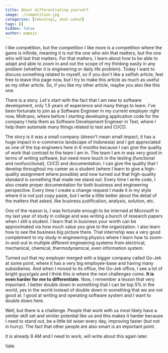```yaml
---
title: About differentiating yourself
image: ./competition.jpg
categories: [teknologi, akal-sehat]
tags: []
hidden: false
author: empeje
---
```


I like competition, but the competition I like more is a competition where the game is infinite, meaning it is not the one who win that matters, but the one who will last that matters. For that matters, I learn about how to be able to adapt and able to zoom in and out the scope of my thinking easily in any problem (whether it is engineering or daily life problem). Today I want to discuss something related to myself, so if you don't like a selfish article, feel free to leave this page now, but I try to make this article as much as useful as my other article. So, if you like my other article, maybe you also like this one.

There is a story. Let's start with the fact that I am new to software development, only 1.5 years of experience and many things to learn. I've been fortunate to join as a Software Engineer in my current employer right now, Midtrans, where before I starting developing application code for the company I help them as Software Development Engineer in Test, where I help them automate many things related to test and CI/CD.

The story is it was a small company (doesn't mean small impact, it has a huge impact in e-commerce landscape of Indonesia) and I got appreciated as one of the top engineers here in 6 months because I can give the quality of work that contrast to the team I am in. The team I am in was very good in terms of writing software, but need more touch in the testing (functional and nonfunctional), CI/CD and documentation. I can give the quality that I develop throughout my career as a student (where I learn to give a high-quality assignment where possible) and now turned out that high-quality standard is something that made me stand out. Every time I write code, I also create proper documentation for both business and engineering perspective. Every time I create a change request I made it in my style where it is not just copy paste, but I write a little better about the detail of the matters that asked, like business justification, analysis, solution, etc.

One of the reason is, I was fortunate enough to be interned at Microsoft in my last year of study in college and was writing a bunch of research papers when I still a student. I learn that in business your worth can be approximated via how much value you give to the organization. I also learn how to see the business big picture there. That internship was a very good complement to my study in engineering physics where I learn how to zoom-in-and-out in multiple different engineering systems from electrical, mechanical, chemical, thermodynamical, even information system.

Turned out that my employer merged with a bigger company called Go-Jek at some point, where it has a very big employee-base and having many subsidiaries. And when I moved to its office, the Go-Jek office, I see a lot of bright guys/gals and I think this is where the next challenges come. **It is even harder for me to differentiate**. Now, I remember a lesson that very important. I better double down in something that I can be top 5% in the world, yes in the world instead of double down in something that we are not good at. I good at writing and operating software system and I want to double down here. 

Well, but there is a challenge. People that work with us most likely have a similar skill set and similar potential like us and this makes it harder because I need to stand out, be a little bit wiser every day, improving faster (but not in hurry). The fact that other people are also smart is an important point.

It is already 8 AM and I need to work, will write about this again later.

Vale.

